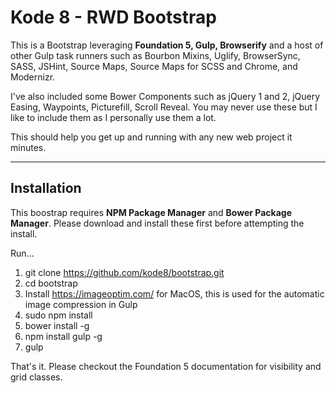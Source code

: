 Kode 8 - RWD Bootstrap
======================


This is a Bootstrap leveraging **Foundation 5, Gulp, Browserify** and a host of other Gulp task runners such as Bourbon Mixins, Uglify, BrowserSync, SASS, JSHint, Source Maps, Source Maps for SCSS and Chrome, and Modernizr.

I've also included some Bower Components such as jQuery 1 and 2, jQuery Easing, Waypoints, Picturefill, Scroll Reveal. You may never use these but I like to include them as I personally use them a lot.

This should help you get up and running with any new web project it minutes.

-------------------
Installation
-------------------

This boostrap requires **NPM Package Manager** and **Bower Package Manager**. Please download and install these first before attempting the install.

Run...

1. git clone https://github.com/kode8/bootstrap.git
2. cd bootstrap
3. Install https://imageoptim.com/ for MacOS, this is used for the automatic image compression in Gulp
3. sudo npm install
4. bower install -g
5. npm install gulp -g
5. gulp

That's it. Please checkout the Foundation 5 documentation for visibility and grid classes.
